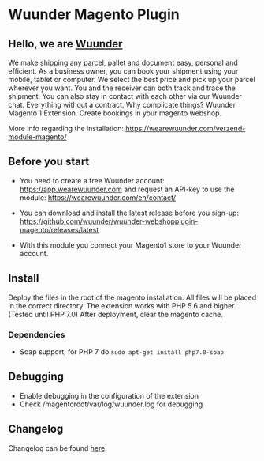 # Wuunder Magento Plugin

## Hello, we are [Wuunder](https://wearewuunder.com/) ##
We make shipping any parcel, pallet and document easy, personal and efficient. As a business owner, you can book your shipment using your mobile, tablet or computer. We select the best price and pick up your parcel wherever you want. You and the receiver can both track and trace the shipment. You can also stay in contact with each other via our Wuunder chat. Everything without a contract. Why complicate things?
Wuunder Magento 1 Extension. Create bookings in your magento webshop.

More info regarding the installation: https://wearewuunder.com/verzend-module-magento/

## Before you start ##
* You need to create a free Wuunder account: https://app.wearewuunder.com and request an API-key to use the module: https://wearewuunder.com/en/contact/ 

* You can download and install the latest release before you sign-up: https://github.com/wuunder/wuunder-webshopplugin-magento/releases/latest

* With this module you connect your Magento1 store to your Wuunder account.

## Install ##

Deploy the files in the root of the magento installation. All files will be placed in the correct directory. The extension works with PHP 5.6 and higher. (Tested until PHP 7.0)
After deployment, clear the magento cache.

### Dependencies

-   Soap support, for PHP 7 do `sudo apt-get install php7.0-soap`

## Debugging

-   Enable debugging in the configuration of the extension
-   Check /magentoroot/var/log/wuunder.log for debugging

## Changelog ##
Changelog can be found [here](CHANGELOG.md).
